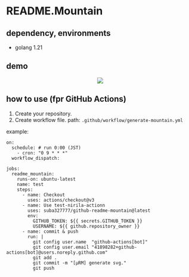 # README.Mountain

## dependency, environments
- golang 1.21

## demo
<p align="center">
<img src="https://github.com/suba327777/README.Mountain/assets/84484832/2406be34-b831-4cd8-bdd4-09084eee25f6"/>
</p>

## how to use (fpr GitHub Actions)

1. Create your repository.
2. Create workflow file.
path: `.github/workflow/generate-mountain.yml`

example:
```
on:
  schedule: # run 0:00 (JST)
    - cron: "0 9 * * *"
  workflow_dispatch:

jobs:
  readme_mountain:
    runs-on: ubuntu-latest
    name: test
    steps:
      - name: Checkout
        uses: actions/checkout@v3
      - name: Use test-nirila-actionn
        uses: suba327777/github-readme-mountain@latest
        env:
          GITHUB_TOKEN: ${{ secrets.GITHUB_TOKEN }}
          USERNAME: ${{ github.repository_owner }}
      - name: commit & push
        run: |
          git config user.name  "github-actions[bot]"
          git config user.email "41898282+github-actions[bot]@users.noreply.github.com"
          git add .
          git commit -m "[μRM] generate svg."
          git push
```
